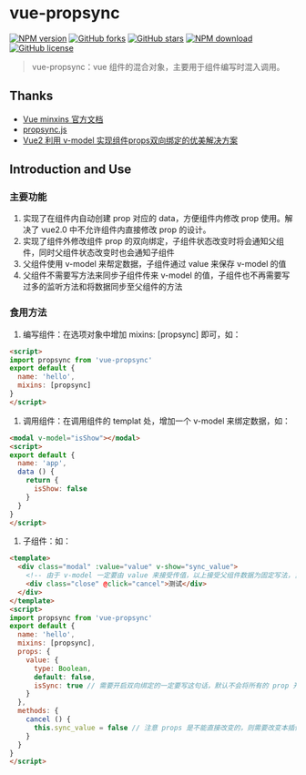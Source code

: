 # vue-propsync

[![NPM version](https://img.shields.io/npm/v/vue-propsync.svg?style=flat-square)](https://vxhly.github.io/2016/08/flexbox-layout/) [![GitHub forks](https://img.shields.io/github/forks/vxhly/vue-propsync.svg)](https://github.com/vxhly/vue-propsync/network) [![GitHub stars](https://img.shields.io/github/stars/vxhly/vue-propsync.svg)](https://github.com/vxhly/vue-propsync/stargazers) [![NPM download](https://img.shields.io/npm/dm/vue-propsync.svg?style=flat-square)](https://npmjs.org/package/vue-propsync) [![GitHub license](https://img.shields.io/github/license/vxhly/vue-propsync.svg)](https://github.com/vxhly/vue-propsync/blob/master/LICENSE)

> vue-propsync：vue 组件的混合对象，主要用于组件编写时混入调用。

## Thanks

- [Vue minxins 官方文档](https://cn.vuejs.org/v2/api/#mixins)
- [propsync.js](https://github.com/xxcanghai/cnblogsFiles/blob/master/vue-mixins/propsync.js)
- [Vue2 利用 v-model 实现组件props双向绑定的优美解决方案](https://segmentfault.com/a/1190000008662112)

## Introduction and Use

### 主要功能

1. 实现了在组件内自动创建 prop 对应的 data，方便组件内修改 prop 使用。解决了 vue2.0 中不允许组件内直接修改 prop 的设计。
2. 实现了组件外修改组件 prop 的双向绑定，子组件状态改变时将会通知父组件，同时父组件状态改变时也会通知子组件
3. 父组件使用 v-model 来帮定数据，子组件通过 value 来保存 v-model 的值
4. 父组件不需要写方法来同步子组件传来 v-model 的值，子组件也不再需要写过多的监听方法和将数据同步至父组件的方法

### 食用方法

1. 编写组件：在选项对象中增加 mixins: [propsync] 即可，如：

```html
<script>
import propsync from 'vue-propsync'
export default {
  name: 'hello',
  mixins: [propsync]
}
</script>
```

1. 调用组件：在调用组件的 templat 处，增加一个 v-model 来绑定数据，如：

```html
<modal v-model="isShow"></modal>
<script>
export default {
  name: 'app',
  data () {
    return {
      isShow: false
    }
  }
}
</script>
```

1. 子组件：如：

```html
<template>
  <div class="modal" :value="value" v-show="sync_value">
    <!-- 由于 v-model 一定要由 value 来接受传值，以上接受父组件数据为固定写法，复制粘贴即可，本插件将会为 value 创建一个副本 sync_value, 子组件需要绑定该变量 -->
    <div class="close" @click="cancel">测试</div>
  </div>
</template>
<script>
import propsync from 'vue-propsync'
export default {
  name: 'hello',
  mixins: [propsync],
  props: {
    value: {
      type: Boolean,
      default: false,
      isSync: true // 需要开启双向绑定的一定要写这句话，默认不会将所有的 prop 开启双向绑定
    }
  },
  methods: {
    cancel () {
      this.sync_value = false // 注意 props 是不能直接改变的，则需要改变本插件创建的副本即可
    }
  }
}
</script>
```

